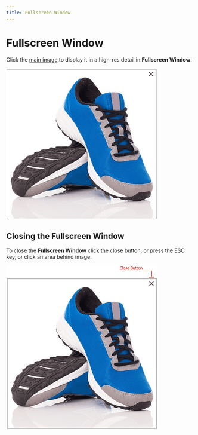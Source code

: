 ```yaml
---
title: Fullscreen Window
---
```

# Fullscreen Window
Click the [main image](../image-zoom.md) to display it in a high-res detail in **Fullscreen Window**.

![Image Zoom overview 9](../../images/img24006.png)

## Closing the Fullscreen Window
To close the **Fullscreen Window** click the close button, or press the ESC key, or click an area behind image.

![Image Zoom overview 8](../../images/img24025.png)